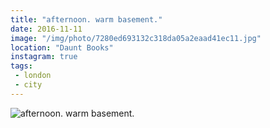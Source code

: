 ```yaml
---
title: "afternoon. warm basement."
date: 2016-11-11
image: "/img/photo/7280ed693132c318da05a2eaad41ec11.jpg"
location: "Daunt Books"
instagram: true
tags:
 - london
 - city
---
```


![afternoon. warm basement.](/img/photo/7280ed693132c318da05a2eaad41ec11.jpg)
